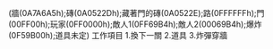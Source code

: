(牆(0A7A6A5h);磚(0A0522Dh);藏著門的磚(0A0522E);路(0FFFFFFh);門(00FF00h);玩家(0FF0000h);敵人1(0FF69B4h);敵人2(00069B4h);爆炸(0F59B00h);道具未定)
工作項目
1.換下一關
2.道具
3.炸彈穿牆
